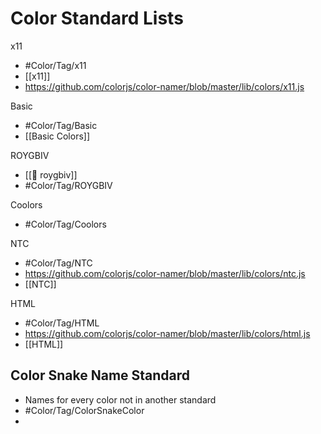 # Color Standard Lists


x11
- #Color/Tag/x11 
- [[x11]]
- https://github.com/colorjs/color-namer/blob/master/lib/colors/x11.js

Basic
- #Color/Tag/Basic 
- [[Basic Colors]]

ROYGBIV
- [[🌈 roygbiv]]
- #Color/Tag/ROYGBIV 

Coolors
- #Color/Tag/Coolors 

NTC
- #Color/Tag/NTC 
- https://github.com/colorjs/color-namer/blob/master/lib/colors/ntc.js
- [[NTC]]

HTML
- #Color/Tag/HTML
- https://github.com/colorjs/color-namer/blob/master/lib/colors/html.js
- [[HTML]]


## Color Snake Name Standard
- Names for every color not in another standard
- #Color/Tag/ColorSnakeColor
- 


